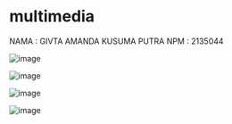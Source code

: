 # multimedia

NAMA : GIVTA AMANDA KUSUMA PUTRA
NPM : 2135044

![image](https://user-images.githubusercontent.com/101570771/191548531-86e7e4e6-5414-460c-bf13-39c78be7655f.png)

![image](https://user-images.githubusercontent.com/101570771/191548580-c66b7fde-1249-439f-8f11-ea9afbe014e4.png)

![image](https://user-images.githubusercontent.com/101570771/191548629-19bdd2bd-67f6-4d5c-9cde-5816699c6156.png)

![image](https://user-images.githubusercontent.com/101570771/191548683-d138461a-6eb5-4f3a-97d7-ac62b13ac07a.png)
